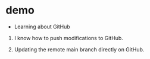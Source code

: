 # demo

- Learning about GitHub

1. I know how to push modifications to GitHub.

2. Updating the remote main branch directly on GitHub.
